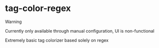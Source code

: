 # tag-color-regex

> [!WARNING]
> Currently only available through manual configuration, UI is non-functional

Extremely basic tag colorizer based solely on regex